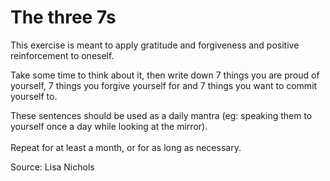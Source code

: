 # The three 7s

This exercise is meant to apply gratitude and forgiveness and positive reinforcement to oneself.

Take some time to think about it, then write down 7 things you are proud of yourself, 7 things you forgive yourself for and 7 things you want to commit yourself to.&#x20;

These sentences should be used as a daily mantra (eg: speaking them to yourself once a day while looking at the mirror).\
\
Repeat for at least a month, or for as long as necessary.

Source: Lisa Nichols
